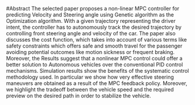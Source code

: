 #Abstract
The selected paper proposes a non-linear MPC controller for predicting Velocity and Steering
angle using Genetic algorithm as the Optimization algorithm. With a given trajectory
representing the driver intent, the controller has to autonomously track the desired trajectory by
controlling front steering angle and velocity of the car. The paper also discusses the cost
function, which takes into account of various terms like safety constraints which offers safe and
smooth travel for the passenger avoiding potential outcomes like motion sickness or frequent
braking. Moreover, the Results suggest that a nonlinear MPC control could offer a better solution
to Autonomous vehicles over the conventional PID control mechanisms. Simulation results show
the benefits of the systematic control methodology used. In particular we show how very
effective steering maneuvers are obtained as a result of the MPC feedback policy. Moreover, we
highlight the tradeoff between the vehicle speed and the required preview on the desired path in
order to stabilize the vehicle.
